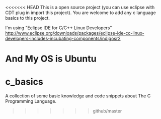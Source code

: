 <<<<<<< HEAD
This is a open source project (you can use eclipse with CDT plug in import this project).
You are welcome to add any c language basics to this project.

I'm using "Eclipse IDE for C/C++ Linux Developers" 
http://www.eclipse.org/downloads/packages/eclipse-ide-cc-linux-developers-includes-incubating-components/indigosr2

And My OS is Ubuntu
=======
c_basics
========

A collection of some basic knowledge and code snippets about The C Programming Language.
>>>>>>> github/master
